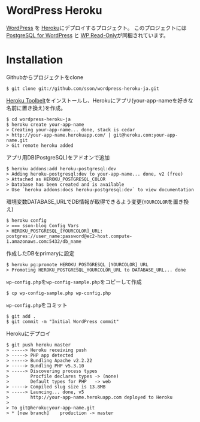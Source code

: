 # WordPress Heroku

[WordPress](http://wordpress.org/) を [Heroku](http://www.heroku.com/)にデプロイするプロジェクト。
このプロジェクトには [PostgreSQL for WordPress](http://wordpress.org/extend/plugins/postgresql-for-wordpress/) と [WP Read-Only](http://wordpress.org/extend/plugins/wpro/)が同梱されています。

Installation
============

Githubからプロジェクトをclone

    $ git clone git://github.com/sson/wordpress-heroku-ja.git
    
[Heroku Toolbelt](https://toolbelt.heroku.com/)をインストールし、Herokuにアプリ(your-app-nameを好きな名前に置き換え)を作成。

    $ cd wordpress-heroku-ja
    $ heroku create your-app-name
    > Creating your-app-name... done, stack is cedar
    > http://your-app-name.herokuapp.com/ | git@heroku.com:your-app-name.git
    > Git remote heroku added

アプリ用DB(PostgreSQL)をアドオンで追加

    $ heroku addons:add heroku-postgresql:dev
    > Adding heroku-postgresql:dev to your-app-name... done, v2 (free)
	> Attached as HEROKU_POSTGRESQL_COLOR
	> Database has been created and is available
	> Use `heroku addons:docs heroku-postgresql:dev` to view documentation

環境変数DATABASE_URLでDB情報が取得できるよう変更(`YOURCOLOR`を置き換え)

    $ heroku config
    > === sson-blog Config Vars
    > HEROKU_POSTGRESQL_[YOURCOLOR]_URL: postgres://user_name:password@ec2-host.compute-1.amazonaws.com:5432/db_name

作成したDBをprimaryに設定

	$ heroku pg:promote HEROKU_POSTGRESQL_[YOURCOLOR]_URL
	> Promoting HEROKU_POSTGRESQL_YOURCOLOR_URL to DATABASE_URL... done

`wp-config.php`を`wp-config-sample.php`をコピーして作成

    $ cp wp-config-sample.php wp-config.php

`wp-config.php`をコミット

    $ git add .
    $ git commit -m "Initial WordPress commit"
    
Herokuにデプロイ

    $ git push heroku master
    > -----> Heroku receiving push
    > -----> PHP app detected
    > -----> Bundling Apache v2.2.22
    > -----> Bundling PHP v5.3.10
    > -----> Discovering process types
    >        Procfile declares types -> (none)
    >        Default types for PHP   -> web
    > -----> Compiled slug size is 13.8MB
    > -----> Launcing... done, v5
    >        http://your-app-name.herokuapp.com deployed to Heroku
    >
    > To git@heroku:your-app-name.git
    > * [new branch]    production -> master 

